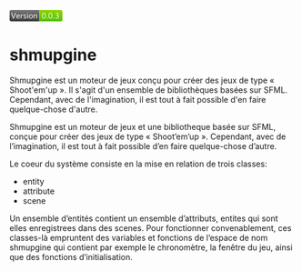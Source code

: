 ![Version : 0.0.3](https://github.com/7pri2/shmupgine/blob/develop/doc/wiki/version0.0.3.png)

# shmupgine

Shmupgine est un moteur de jeux conçu pour créer des jeux de type « Shoot'em'up ». Il s'agit d'un ensemble de bibliothèques basées sur SFML. Cependant, avec de l'imagination, il est tout à fait possible d'en faire quelque-chose d'autre.

Shmupgine est un moteur de jeux et une bibliotheque basée sur SFML, conçue pour créer des jeux de type « Shoot’em’up ». Cependant, avec de l’imagination, il est tout à fait possible d’en faire quelque-chose d’autre.

Le coeur du système consiste en la mise en relation de trois classes:
- entity
- attribute
- scene

Un ensemble d’entités contient un ensemble d’attributs, entites qui sont elles enregistrees dans des scenes. Pour fonctionner convenablement, ces classes-là empruntent des variables et fonctions de l’espace de nom shmupgine qui contient par exemple le chronomètre, la fenêtre du jeu, ainsi que des fonctions d’initialisation.
